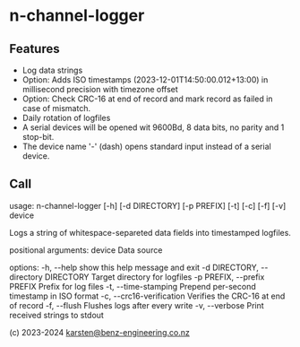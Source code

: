 # n-channel-logger

## Features
- Log data strings
- Option: Adds ISO timestamps (2023-12-01T14:50:00.012+13:00) in millisecond precision with timezone offset
- Option: Check CRC-16 at end of record and mark record as failed in case of mismatch.
- Daily rotation of logfiles
- A serial devices will be opened wit 9600Bd, 8 data bits, no parity and 1 stop-bit.
- The device name '-' (dash) opens standard input instead of a serial device.

## Call

usage: n-channel-logger [-h] [-d DIRECTORY] [-p PREFIX] [-t] [-c] [-f] [-v] device

Logs a string of whitespace-separeted data fields into timestamped logfiles.

positional arguments:
  device                Data source

options:
  -h, --help            show this help message and exit
  -d DIRECTORY, --directory DIRECTORY
                        Target directory for logfiles
  -p PREFIX, --prefix PREFIX
                        Prefix for log files
  -t, --time-stamping   Prepend per-second timestamp in ISO format
  -c, --crc16-verification
                        Verifies the CRC-16 at end of record
  -f, --flush           Flushes logs after every write
  -v, --verbose         Print received strings to stdout

(c) 2023-2024 karsten@benz-engineering.co.nz
